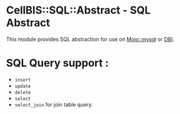 # CellBIS::SQL::Abstract - SQL Abstract

This module provides SQL abstraction for use on [Mojo::mysql](https://metacpan.org/pod/Mojo::mysql) 
or [DBI](https://metacpan.org/pod/DBI).

# SQL Query support :
- `insert`
- `update`
- `delete`
- `select`
- `select_join` for join table query.

